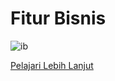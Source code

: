 # Fitur Bisnis

![ib](https://github.com/Buat-Halaman-Bisnis-Kamu/Facebook-Developer/blob/master/Dock/Screenshot_2020-06-19-12-08-04.jpg)

[Pelajari Lebih Lanjut](https://developers.facebook.com/products#business-tools)
